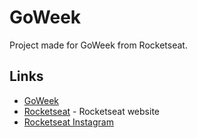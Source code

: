 # GoWeek

Project made for GoWeek from Rocketseat.

## Links

* [GoWeek](https://rocketseat.com.br/goweek-4)
* [Rocketseat](https://rocketseat.com.br) - Rocketseat website
* [Rocketseat Instagram](https://www.instagram.com/rocketseat_oficial)